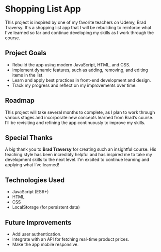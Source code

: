 # Shopping List App

This project is inspired by one of my favorite teachers on Udemy, Brad Traversy. It's a shopping list app that I will be rebuilding to reinforce what I've learned so far and continue developing my skills as I work through the course.

## Project Goals

- Rebuild the app using modern JavaScript, HTML, and CSS.
- Implement dynamic features, such as adding, removing, and editing items in the list.
- Learn and apply best practices in front-end development and design.
- Track my progress and reflect on my improvements over time.

## Roadmap

This project will take several months to complete, as I plan to work through various stages and incorporate new concepts learned from Brad’s course. I’ll be revisiting and refining the app continuously to improve my skills.

## Special Thanks

A big thank you to **Brad Traversy** for creating such an insightful course. His teaching style has been incredibly helpful and has inspired me to take my development skills to the next level. I'm excited to continue learning and applying what I’ve learned!

## Technologies Used

- JavaScript (ES6+)
- HTML
- CSS
- LocalStorage (for persistent data)

## Future Improvements

- Add user authentication.
- Integrate with an API for fetching real-time product prices.
- Make the app mobile responsive.
